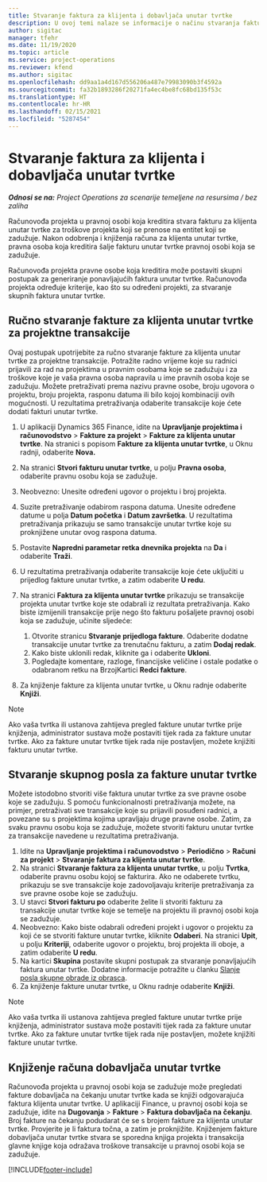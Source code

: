 ```yaml
---
title: Stvaranje faktura za klijenta i dobavljača unutar tvrtke
description: U ovoj temi nalaze se informacije o načinu stvaranja faktura za klijenta i dobavljače unutar tvrtke.
author: sigitac
manager: tfehr
ms.date: 11/19/2020
ms.topic: article
ms.service: project-operations
ms.reviewer: kfend
ms.author: sigitac
ms.openlocfilehash: dd9aa1a4d167d556206a487e79983090b3f4592a
ms.sourcegitcommit: fa32b1893286f20271fa4ec4be8fc68bd135f53c
ms.translationtype: HT
ms.contentlocale: hr-HR
ms.lasthandoff: 02/15/2021
ms.locfileid: "5287454"
---
```

# <a name="create-intercompany-customer-and-vendor-invoices"></a>Stvaranje faktura za klijenta i dobavljača unutar tvrtke

_**Odnosi se na:** Project Operations za scenarije temeljene na resursima / bez zaliha_

Računovođa projekta u pravnoj osobi koja kreditira stvara fakturu za klijenta unutar tvrtke za troškove projekta koji se prenose na entitet koji se zadužuje. Nakon odobrenja i knjiženja računa za klijenta unutar tvrtke, pravna osoba koja kreditira šalje fakturu unutar tvrtke pravnoj osobi koja se zadužuje.

Računovođa projekta pravne osobe koja kreditira može postaviti skupni postupak za generiranje ponavljajućih faktura unutar tvrtke. Računovođa projekta određuje kriterije, kao što su određeni projekti, za stvaranje skupnih faktura unutar tvrtke.

## <a name="manually-create-an-intercompany-customer-invoice-for-project-transactions"></a>Ručno stvaranje fakture za klijenta unutar tvrtke za projektne transakcije 

Ovaj postupak upotrijebite za ručno stvaranje fakture za klijenta unutar tvrtke za projektne transakcije. Potražite radno vrijeme koje su radnici prijavili za rad na projektima u pravnim osobama koje se zadužuju i za troškove koje je vaša pravna osoba napravila u ime pravnih osoba koje se zadužuju. Možete pretraživati prema nazivu pravne osobe, broju ugovora o projektu, broju projekta, rasponu datuma ili bilo kojoj kombinaciji ovih mogućnosti. U rezultatima pretraživanja odaberite transakcije koje ćete dodati fakturi unutar tvrtke.

1. U aplikaciji Dynamics 365 Finance, idite na **Upravljanje projektima i računovodstvo** > **Fakture za projekt** > **Fakture za klijenta unutar tvrtke**. Na stranici s popisom **Fakture za klijenta unutar tvrtke**, u Oknu radnji, odaberite **Nova.**
2. Na stranici **Stvori fakturu unutar tvrtke**, u polju **Pravna osoba**, odaberite pravnu osobu koja se zadužuje.
3. Neobvezno: Unesite određeni ugovor o projektu i broj projekta.
4. Suzite pretraživanje odabirom raspona datuma. Unesite određene datume u polja **Datum početka** i **Datum završetka**. U rezultatima pretraživanja prikazuju se samo transakcije unutar tvrtke koje su proknjižene unutar ovog raspona datuma.
5. Postavite **Napredni parametar retka dnevnika projekta** na **Da** i odaberite **Traži**.
6. U rezultatima pretraživanja odaberite transakcije koje ćete uključiti u prijedlog fakture unutar tvrtke, a zatim odaberite **U redu**.
7. Na stranici **Faktura za klijenta unutar tvrtke** prikazuju se transakcije projekta unutar tvrtke koje ste odabrali iz rezultata pretraživanja. Kako biste izmijenili transakcije prije nego što fakturu pošaljete pravnoj osobi koja se zadužuje, učinite sljedeće:
  
    1. Otvorite stranicu **Stvaranje prijedloga fakture**. Odaberite dodatne transakcije unutar tvrtke za trenutačnu fakturu, a zatim **Dodaj redak**.
    2. Kako biste uklonili redak, kliknite ga i odaberite **Ukloni**.
    3. Pogledajte komentare, razloge, financijske veličine i ostale podatke o odabranom retku na BrzojKartici **Redci fakture**.
    
8. Za knjiženje fakture za klijenta unutar tvrtke, u Oknu radnje odaberite **Knjiži**.

> [!NOTE]
> Ako vaša tvrtka ili ustanova zahtijeva pregled fakture unutar tvrtke prije knjiženja, administrator sustava može postaviti tijek rada za fakture unutar tvrtke. Ako za fakture unutar tvrtke tijek rada nije postavljen, možete knjižiti fakturu unutar tvrtke.

## <a name="create-a-batch-job-for-intercompany-invoices"></a>Stvaranje skupnog posla za fakture unutar tvrtke

Možete istodobno stvoriti više faktura unutar tvrtke za sve pravne osobe koje se zadužuju. S pomoću funkcionalnosti pretraživanja možete, na primjer, pretraživati sve transakcije koje su prijavili posuđeni radnici, a povezane su s projektima kojima upravljaju druge pravne osobe. Zatim, za svaku pravnu osobu koja se zadužuje, možete stvoriti fakturu unutar tvrtke za transakcije navedene u rezultatima pretraživanja.

1. Idite na **Upravljanje projektima i računovodstvo** > **Periodično** > **Računi za projekt** > **Stvaranje faktura za klijenta unutar tvrtke**.
2. Na stranici **Stvaranje faktura za klijenta unutar tvrtke**, u polju **Tvrtka**, odaberite pravnu osobu kojoj se fakturira. Ako ne odaberete tvrtku, prikazuju se sve transakcije koje zadovoljavaju kriterije pretraživanja za sve pravne osobe koje se zadužuju.
3. U stavci **Stvori fakturu po** odaberite želite li stvoriti fakturu za transakcije unutar tvrtke koje se temelje na projektu ili pravnoj osobi koja se zadužuje.
4. Neobvezno: Kako biste odabrali određeni projekt i ugovor o projektu za koji će se stvoriti fakture unutar tvrtke, kliknite **Odaberi**. Na stranici **Upit**, u polju **Kriteriji**, odaberite ugovor o projektu, broj projekta ili oboje, a zatim odaberite **U redu**.
5. Na kartici **Skupina** postavite skupni postupak za stvaranje ponavljajućih faktura unutar tvrtke. Dodatne informacije potražite u članku [Slanje posla skupne obrade iz obrasca](https://docs.microsoft.com/dynamicsax-2012/appuser-itpro/submit-a-batch-processing-job-from-a-form).
6. Za knjiženje fakture unutar tvrtke, u Oknu radnje odaberite **Knjiži**.

> [!NOTE]
> Ako vaša tvrtka ili ustanova zahtijeva pregled fakture unutar tvrtke prije knjiženja, administrator sustava može postaviti tijek rada za fakture unutar tvrtke. Ako za fakture unutar tvrtke tijek rada nije postavljen, možete knjižiti fakture unutar tvrtke.

## <a name="post-the-intercompany-vendor-invoice"></a>Knjiženje računa dobavljača unutar tvrtke

Računovođa projekta u pravnoj osobi koja se zadužuje može pregledati fakture dobavljača na čekanju unutar tvrtke kada se knjiži odgovarajuća faktura klijenta unutar tvrtke. U aplikaciji Finance, u pravnoj osobi koja se zadužuje, idite na **Dugovanja** > **Fakture** > **Faktura dobavljača na čekanju**. Broj fakture na čekanju podudarat će se s brojem fakture za klijenta unutar tvrtke. Provjerite je li faktura točna, a zatim je proknjižite. Knjiženjem fakture dobavljača unutar tvrtke stvara se sporedna knjiga projekta i transakcija glavne knjige koja odražava troškove transakcije u pravnoj osobi koja se zadužuje.


[!INCLUDE[footer-include](../includes/footer-banner.md)]